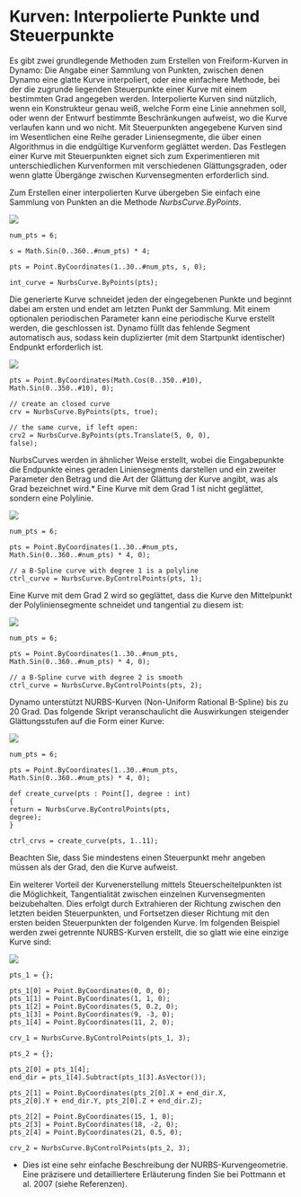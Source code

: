 

# Kurven: Interpolierte Punkte und Steuerpunkte

Es gibt zwei grundlegende Methoden zum Erstellen von Freiform-Kurven in Dynamo: Die Angabe einer Sammlung von Punkten, zwischen denen Dynamo eine glatte Kurve interpoliert, oder eine einfachere Methode, bei der die zugrunde liegenden Steuerpunkte einer Kurve mit einem bestimmten Grad angegeben werden. Interpolierte Kurven sind nützlich, wenn ein Konstrukteur genau weiß, welche Form eine Linie annehmen soll, oder wenn der Entwurf bestimmte Beschränkungen aufweist, wo die Kurve verlaufen kann und wo nicht. Mit Steuerpunkten angegebene Kurven sind im Wesentlichen eine Reihe gerader Liniensegmente, die über einen Algorithmus in die endgültige Kurvenform geglättet werden. Das Festlegen einer Kurve mit Steuerpunkten eignet sich zum Experimentieren mit unterschiedlichen Kurvenformen mit verschiedenen Glättungsgraden, oder wenn glatte Übergänge zwischen Kurvensegmenten erforderlich sind.

Zum Erstellen einer interpolierten Kurve übergeben Sie einfach eine Sammlung von Punkten an die Methode *NurbsCurve.ByPoints*.

![](images/12-4/Curves_01.png)

```
num_pts = 6;

s = Math.Sin(0..360..#num_pts) * 4;

pts = Point.ByCoordinates(1..30..#num_pts, s, 0);

int_curve = NurbsCurve.ByPoints(pts);
```

Die generierte Kurve schneidet jeden der eingegebenen Punkte und beginnt dabei am ersten und endet am letzten Punkt der Sammlung. Mit einem optionalen periodischen Parameter kann eine periodische Kurve erstellt werden, die geschlossen ist. Dynamo füllt das fehlende Segment automatisch aus, sodass kein duplizierter (mit dem Startpunkt identischer) Endpunkt erforderlich ist.

![](images/12-4/Curves_02.png)

```
pts = Point.ByCoordinates(Math.Cos(0..350..#10),
Math.Sin(0..350..#10), 0);

// create an closed curve
crv = NurbsCurve.ByPoints(pts, true);

// the same curve, if left open:
crv2 = NurbsCurve.ByPoints(pts.Translate(5, 0, 0),
false);
```

NurbsCurves werden in ähnlicher Weise erstellt, wobei die Eingabepunkte die Endpunkte eines geraden Liniensegments darstellen und ein zweiter Parameter den Betrag und die Art der Glättung der Kurve angibt, was als Grad bezeichnet wird.* Eine Kurve mit dem Grad 1 ist nicht geglättet, sondern eine Polylinie.

![](images/12-4/Curves_03.png)

```
num_pts = 6;

pts = Point.ByCoordinates(1..30..#num_pts,
Math.Sin(0..360..#num_pts) * 4, 0);

// a B-Spline curve with degree 1 is a polyline
ctrl_curve = NurbsCurve.ByControlPoints(pts, 1);
```

Eine Kurve mit dem Grad 2 wird so geglättet, dass die Kurve den Mittelpunkt der Polyliniensegmente schneidet und tangential zu diesem ist:

![](images/12-4/Curves_04.png)

```
num_pts = 6;

pts = Point.ByCoordinates(1..30..#num_pts,
Math.Sin(0..360..#num_pts) * 4, 0);

// a B-Spline curve with degree 2 is smooth
ctrl_curve = NurbsCurve.ByControlPoints(pts, 2);
```

Dynamo unterstützt NURBS-Kurven (Non-Uniform Rational B-Spline) bis zu 20 Grad. Das folgende Skript veranschaulicht die Auswirkungen steigender Glättungsstufen auf die Form einer Kurve:

![](images/12-4/Curves_05.png)

```
num_pts = 6;

pts = Point.ByCoordinates(1..30..#num_pts,
Math.Sin(0..360..#num_pts) * 4, 0);

def create_curve(pts : Point[], degree : int) 
{
return = NurbsCurve.ByControlPoints(pts,
degree);
}

ctrl_crvs = create_curve(pts, 1..11);
```

Beachten Sie, dass Sie mindestens einen Steuerpunkt mehr angeben müssen als der Grad, den die Kurve aufweist.

Ein weiterer Vorteil der Kurvenerstellung mittels Steuerscheitelpunkten ist die Möglichkeit, Tangentialität zwischen einzelnen Kurvensegmenten beizubehalten. Dies erfolgt durch Extrahieren der Richtung zwischen den letzten beiden Steuerpunkten, und Fortsetzen dieser Richtung mit den ersten beiden Steuerpunkten der folgenden Kurve. Im folgenden Beispiel werden zwei getrennte NURBS-Kurven erstellt, die so glatt wie eine einzige Kurve sind:

![](images/12-4/Curves_06.png)

```
pts_1 = {};

pts_1[0] = Point.ByCoordinates(0, 0, 0);
pts_1[1] = Point.ByCoordinates(1, 1, 0);
pts_1[2] = Point.ByCoordinates(5, 0.2, 0);
pts_1[3] = Point.ByCoordinates(9, -3, 0);
pts_1[4] = Point.ByCoordinates(11, 2, 0);

crv_1 = NurbsCurve.ByControlPoints(pts_1, 3);

pts_2 = {};

pts_2[0] = pts_1[4];
end_dir = pts_1[4].Subtract(pts_1[3].AsVector());

pts_2[1] = Point.ByCoordinates(pts_2[0].X + end_dir.X,
pts_2[0].Y + end_dir.Y, pts_2[0].Z + end_dir.Z);

pts_2[2] = Point.ByCoordinates(15, 1, 0);
pts_2[3] = Point.ByCoordinates(18, -2, 0);
pts_2[4] = Point.ByCoordinates(21, 0.5, 0);

crv_2 = NurbsCurve.ByControlPoints(pts_2, 3);
```

* Dies ist eine sehr einfache Beschreibung der NURBS-Kurvengeometrie. Eine präzisere und detailliertere Erläuterung finden Sie bei Pottmann et al. 2007 (siehe Referenzen).

